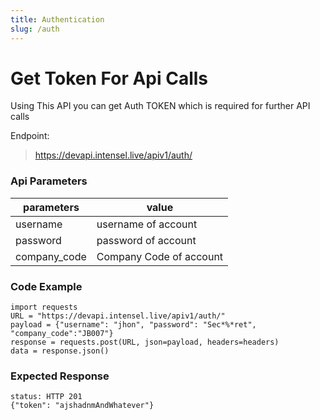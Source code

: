 ```yaml
---
title: Authentication
slug: /auth
---
```


# Get Token For Api Calls

Using This API you can get Auth TOKEN which is required for further API calls

Endpoint:

> https://devapi.intensel.live/apiv1/auth/

### Api Parameters

| parameters        | value                             |
| ---------------- | --------------------------------- |
| username              | username of account    |
| password              | password of account    |
| company_code              | Company Code of account    |

### Code Example

```
import requests
URL = "https://devapi.intensel.live/apiv1/auth/"
payload = {"username": "jhon", "password": "Sec*%*ret", "company_code":"JB007"}
response = requests.post(URL, json=payload, headers=headers)
data = response.json()
```

### Expected Response
```
status: HTTP 201
{"token": "ajshadnmAndWhatever"}
```
